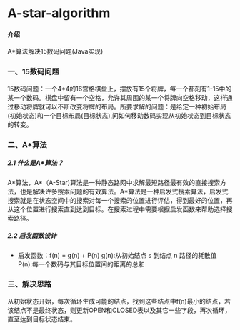 # A-star-algorithm

#### 介绍
A*算法解决15数码问题(Java实现)

### 一、15数码问题

15数码问题：一个4*4的16宫格棋盘上，摆放有15个将牌，每一个都刻有1-15中的某一个数码。棋盘中留有一个空格，允许其周围的某一个将牌向空格移动，这样通过移动将牌就可以不断改变将牌的布局。所要求解的问题：是给定一种初始布局(初始状态)和一个目标布局(目标状态),问如何移动数码实现从初始状态到目标状态的转变。

### 二、A*算法

##### 2.1 什么是A\*算法？

 A\*算法，A*（A-Star)算法是一种静态路网中求解最短路径最有效的直接搜索方法，也是解决许多搜索问题的有效算法。A\*算法是一种启发式搜索算法，启发式搜索就是在状态空间中的搜索对每一个搜索的位置进行评估，得到最好的位置，再从这个位置进行搜索直到达到目标。在搜索过程中需要根据启发函数来帮助选择搜索路径。

##### 2.2 启发函数设计
* 启发函数：f(n) = g(n) + P(n)
g(n):从初始结点 s 到结点 n 路径的耗散值
P(n):每一个数码与其目标位置间的距离的总和

### 三、解决思路
从初始状态开始，每次循环生成可能的结点，找到这些结点中f(n)最小的结点，若该结点不是最终状态，则更新OPEN和CLOSED表以及其它一些字段，再次循环，直至达到目标状态结束。

